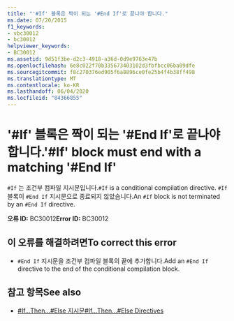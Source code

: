 ```yaml
---
title: "'#If' 블록은 짝이 되는 '#End If'로 끝나야 합니다."
ms.date: 07/20/2015
f1_keywords:
- vbc30012
- bc30012
helpviewer_keywords:
- BC30012
ms.assetid: 9d51f3be-d2c3-4918-a36d-0d9e9763e47b
ms.openlocfilehash: 6e8c022f70b335673403102d3fbfbcc06ba09dfe
ms.sourcegitcommit: f8c270376ed905f6a8896ce0fe25b4f4b38ff498
ms.translationtype: MT
ms.contentlocale: ko-KR
ms.lasthandoff: 06/04/2020
ms.locfileid: "84366855"
---
```

# <a name="if-block-must-end-with-a-matching-end-if"></a><span data-ttu-id="d3388-102">'#If' 블록은 짝이 되는 '#End If'로 끝나야 합니다.</span><span class="sxs-lookup"><span data-stu-id="d3388-102">'#If' block must end with a matching '#End If'</span></span>
<span data-ttu-id="d3388-103">`#If` 는 조건부 컴파일 지시문입니다.</span><span class="sxs-lookup"><span data-stu-id="d3388-103">`#If` is a conditional compilation directive.</span></span> <span data-ttu-id="d3388-104">`#If` 블록이 `#End If` 지시문으로 종료되지 않았습니다.</span><span class="sxs-lookup"><span data-stu-id="d3388-104">An `#If` block is not terminated by an `#End If` directive.</span></span>  
  
 <span data-ttu-id="d3388-105">**오류 ID:** BC30012</span><span class="sxs-lookup"><span data-stu-id="d3388-105">**Error ID:** BC30012</span></span>  
  
## <a name="to-correct-this-error"></a><span data-ttu-id="d3388-106">이 오류를 해결하려면</span><span class="sxs-lookup"><span data-stu-id="d3388-106">To correct this error</span></span>  
  
- <span data-ttu-id="d3388-107">`#End If` 지시문을 조건부 컴파일 블록의 끝에 추가합니다.</span><span class="sxs-lookup"><span data-stu-id="d3388-107">Add an `#End If` directive to the end of the conditional compilation block.</span></span>  
  
## <a name="see-also"></a><span data-ttu-id="d3388-108">참고 항목</span><span class="sxs-lookup"><span data-stu-id="d3388-108">See also</span></span>

- [<span data-ttu-id="d3388-109">#If...Then...#Else 지시문</span><span class="sxs-lookup"><span data-stu-id="d3388-109">#If...Then...#Else Directives</span></span>](../language-reference/directives/if-then-else-directives.md)
